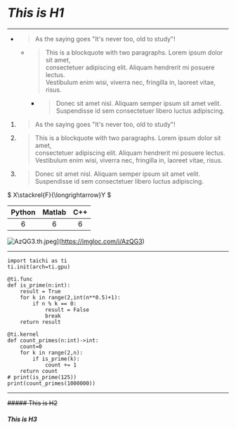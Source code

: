 # *This is H1*
***
- >As the saying goes "It's never too,
old to study"!

   - > This is a blockquote with two paragraphs. Lorem ipsum dolor sit amet,<br> 
consectetuer adipiscing elit. Aliquam hendrerit mi posuere lectus. <br>
Vestibulum enim wisi, viverra nec, fringilla in, laoreet vitae, risus. 

      - > Donec sit amet nisl. Aliquam semper ipsum sit amet velit. Suspendisse
id sem consectetuer libero luctus adipiscing.

1.  >As the saying goes "It's never too,
old to study"!

2. > This is a blockquote with two paragraphs. Lorem ipsum dolor sit amet,<br>
consectetuer adipiscing elit. Aliquam hendrerit mi posuere lectus.<br>
Vestibulum enim wisi, viverra nec, fringilla in, laoreet vitae, risus.

1. > Donec sit amet nisl. Aliquam semper ipsum sit amet velit. Suspendisse
id sem consectetuer libero luctus adipiscing.


$ X\stackrel{F}{\longrightarrow}Y $

|Python|Matlab|C++|
|:---:|:--:|:---:|
|6|6|6|
 
![AzQG3.th.jpeg](https://i.328888.xyz/2022/12/22/AzQG3.th.jpeg)](https://imgloc.com/i/AzQG3)
<!-- ![1.jpg](/res/1.jpg "MM")  -->
***
```
import taichi as ti
ti.init(arch=ti.gpu)

@ti.func
def is_prime(n:int):
    result = True
    for k in range(2,int(n**0.5)+1):
        if n % k == 0:
            result = False
            break
    return result

@ti.kernel
def count_primes(n:int)->int:
    count=0
    for k in range(2,n):
        if is_prime(k):
            count += 1
    return count
# print(is_prime(125))
print(count_primes(1000000))
```
***
~~##### This is H2~~
##### This is H3
